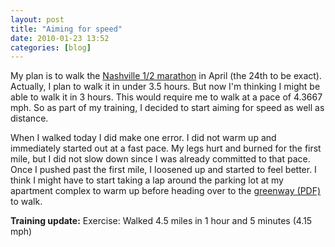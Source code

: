 ```yaml
---
layout: post
title: "Aiming for speed"
date: 2010-01-23 13:52
categories: [blog]
---
```

My plan is to walk the [Nashville 1/2 marathon](http://nashville.competitor.com/) in April (the 24th to be exact). Actually, I plan to walk it in under 3.5 hours. But now I'm thinking I might be able to walk it in 3 hours. This would require me to walk at a pace of 4.3667 mph. So as part of my training, I decided to start aiming for speed as well as distance.

When I walked today I did make one error. I did not warm up and immediately started out at a fast pace. My legs hurt and burned for the first mile, but I did not slow down since I was already committed to that pace. Once I pushed past the first mile, I loosened up and started to feel better. I think I might have to start taking a lap around the parking lot at my apartment complex to warm up before heading over to the [greenway (PDF)](http://www.nashville.gov/greenways/pdfs/maps/SRStonesRiver.pdf) to walk.

**Training update:**
Exercise: Walked 4.5 miles in 1 hour and 5 minutes (4.15 mph)
